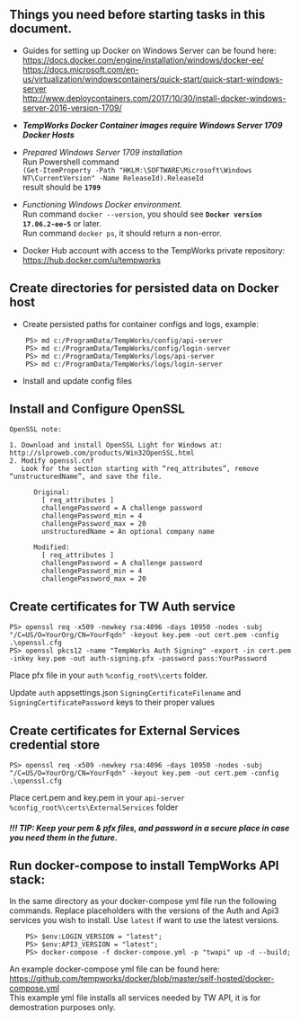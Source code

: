 ## Things you need before starting tasks in this document.
* Guides for setting up Docker on Windows Server can be found here:
https://docs.docker.com/engine/installation/windows/docker-ee/   
https://docs.microsoft.com/en-us/virtualization/windowscontainers/quick-start/quick-start-windows-server  
http://www.deploycontainers.com/2017/10/30/install-docker-windows-server-2016-version-1709/  

* ***TempWorks Docker Container images require Windows Server 1709 Docker Hosts***

* *Prepared Windows Server 1709 installation*  
Run Powershell command  
```(Get-ItemProperty -Path "HKLM:\SOFTWARE\Microsoft\Windows NT\CurrentVersion" -Name ReleaseId).ReleaseId```  
result should be **```1709```**

* *Functioning Windows Docker environment.*  
Run command ```docker --version```, you should see **```Docker version 17.06.2-ee-5```** or later.  
Run command ```docker ps```, it should return a non-error.  

* Docker Hub account with access to the TempWorks private repository: https://hub.docker.com/u/tempworks

## Create directories for persisted data on Docker host

* Create persisted paths for container configs and logs, example:
```
    PS> md c:/ProgramData/TempWorks/config/api-server
    PS> md c:/ProgramData/TempWorks/config/login-server
    PS> md c:/ProgramData/TempWorks/logs/api-server
    PS> md c:/ProgramData/TempWorks/logs/login-server
```    

* Install and update config files

## Install and Configure OpenSSL
```text
OpenSSL note:

1. Download and install OpenSSL Light for Windows at: http://slproweb.com/products/Win32OpenSSL.html
2. Modify openssl.cnf
   Look for the section starting with “req_attributes”, remove “unstructuredName”, and save the file.
   
      Original:
        [ req_attributes ]
        challengePassword = A challenge password
        challengePassword_min = 4
        challengePassword_max = 20
        unstructuredName = An optional company name

      Modified:
        [ req_attributes ]
        challengePassword = A challenge password
        challengePassword_min = 4
        challengePassword_max = 20
```

## Create certificates for TW Auth service
```
PS> openssl req -x509 -newkey rsa:4096 -days 10950 -nodes -subj "/C=US/O=YourOrg/CN=YourFqdn" -keyout key.pem -out cert.pem -config .\openssl.cfg
PS> openssl pkcs12 -name "TempWorks Auth Signing" -export -in cert.pem -inkey key.pem -out auth-signing.pfx -password pass:YourPassword
```
Place pfx file in your `auth` `%config_root%\certs` folder.

Update `auth` appsettings.json `SigningCertificateFilename` and `SigningCertificatePassword` keys to their proper values

## Create certificates for External Services credential store
```
PS> openssl req -x509 -newkey rsa:4096 -days 10950 -nodes -subj "/C=US/O=YourOrg/CN=YourFqdn" -keyout key.pem -out cert.pem -config .\openssl.cfg
```
Place cert.pem and key.pem in your `api-server` `%config_root%\certs\ExternalServices` folder

##### !!! TIP: Keep your pem & pfx files, and password in a secure place in case you need them in the future.

## 

## Run docker-compose to install TempWorks API stack:
In the same directory as your docker-compose yml file run the following commands. Replace placeholders with the versions of the Auth and Api3 services you wish to install. Use ```latest``` if want to use the latest versions.

```
    PS> $env:LOGIN_VERSION = "latest";
    PS> $env:API3_VERSION = "latest";
    PS> docker-compose -f docker-compose.yml -p "twapi" up -d --build;
```   

An example docker-compose yml file can be found here:  
https://github.com/tempworks/docker/blob/master/self-hosted/docker-compose.yml  
This example yml file installs all services needed by TW API, it is for demostration purposes only.


